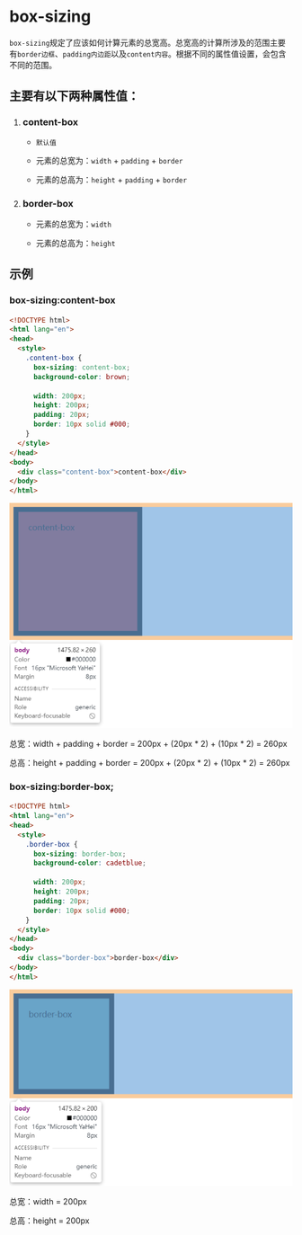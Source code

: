 # box-sizing

`box-sizing`规定了应该如何计算元素的总宽高。总宽高的计算所涉及的范围主要有`border边框`、`padding内边距`以及`content内容`。根据不同的属性值设置，会包含不同的范围。

## 主要有以下两种属性值：

1. ### content-box

   - `默认值`

   - 元素的总宽为：`width` + `padding` + `border`
   - 元素的总高为：`height` + `padding` + `border`

2. ### border-box

   - 元素的总宽为：`width`

   - 元素的总高为：`height`



## 示例

### box-sizing:content-box

```html
<!DOCTYPE html>
<html lang="en">
<head>
  <style>
    .content-box {
      box-sizing: content-box;
      background-color: brown;

      width: 200px;
      height: 200px;
      padding: 20px;
      border: 10px solid #000;
    }
  </style>
</head>
<body>
  <div class="content-box">content-box</div>
</body>
</html>
```

![image-20250303182900510](markdown_assets/image-20250303182900510.png)

总宽：width + padding + border = 200px + (20px * 2) + (10px * 2) = 260px

总高：height + padding + border = 200px + (20px * 2) + (10px * 2) = 260px



### box-sizing:border-box;

```html
<!DOCTYPE html>
<html lang="en">
<head>
  <style>
    .border-box {
      box-sizing: border-box;
      background-color: cadetblue;
      
      width: 200px;
      height: 200px;
      padding: 20px;
      border: 10px solid #000;
    }
  </style>
</head>
<body>
  <div class="border-box">border-box</div>
</body>
</html>
```

![image-20250303182917613](markdown_assets/image-20250303182917613.png)

总宽：width = 200px

总高：height = 200px
